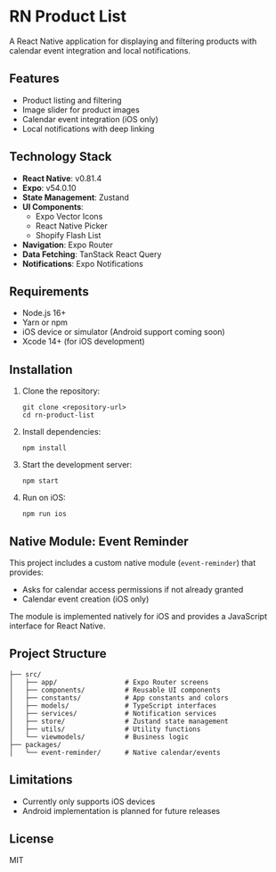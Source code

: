 # RN Product List

A React Native application for displaying and filtering products with calendar event integration and local notifications.

## Features

- Product listing and filtering
- Image slider for product images
- Calendar event integration (iOS only)
- Local notifications with deep linking

## Technology Stack

- **React Native**: v0.81.4
- **Expo**: v54.0.10
- **State Management**: Zustand
- **UI Components**: 
  - Expo Vector Icons
  - React Native Picker
  - Shopify Flash List
- **Navigation**: Expo Router
- **Data Fetching**: TanStack React Query
- **Notifications**: Expo Notifications

## Requirements

- Node.js 16+
- Yarn or npm
- iOS device or simulator (Android support coming soon)
- Xcode 14+ (for iOS development)

## Installation

1. Clone the repository:
   ```
   git clone <repository-url>
   cd rn-product-list
   ```

2. Install dependencies:
   ```
   npm install
   ```

3. Start the development server:
   ```
   npm start
   ```

4. Run on iOS:
   ```
   npm run ios
   ```

## Native Module: Event Reminder

This project includes a custom native module (`event-reminder`) that provides:

- Asks for calendar access permissions if not already granted
- Calendar event creation (iOS only)

The module is implemented natively for iOS and provides a JavaScript interface for React Native.

## Project Structure

```
├── src/
│   ├── app/                 # Expo Router screens
│   ├── components/          # Reusable UI components
│   ├── constants/           # App constants and colors
│   ├── models/              # TypeScript interfaces
│   ├── services/            # Notification services
│   ├── store/               # Zustand state management
│   ├── utils/               # Utility functions
│   └── viewmodels/          # Business logic
├── packages/
│   └── event-reminder/      # Native calendar/events
```

## Limitations

- Currently only supports iOS devices
- Android implementation is planned for future releases

## License

MIT